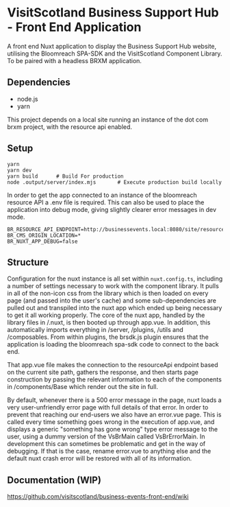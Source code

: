 # VisitScotland Business Support Hub - Front End Application

A front end Nuxt application to display the Business Support Hub website, utilising the Bloomreach SPA-SDK and the VisitScotland Component Library. To be paired with a headless BRXM application.

## Dependencies

* node.js
* yarn

This project depends on a local site running an instance of the dot com brxm project, with the resource api enabled.

## Setup

```
yarn
yarn dev
yarn build      # Build For production
node .output/server/index.mjs       # Execute production build locally
```

In order to get the app connected to an instance of the bloomreach resource API a .env file is required. This can also be used to place the application into debug mode, giving slightly clearer error messages in dev mode.

```
BR_RESOURCE_API_ENDPOINT=http://businessevents.local:8080/site/resourceapi
BR_CMS_ORIGIN_LOCATION=*
BR_NUXT_APP_DEBUG=false
```

## Structure

Configuration for the nuxt instance is all set within `nuxt.config.ts`, including a number of settings necessary to work with the component library. It pulls in all of the non-icon css from the library which is then loaded on every page (and passed into the user's cache) and some sub-dependencies are pulled out and transpiled into the nuxt app which ended up being necessary to get it all working properly. The core of the nuxt app, handled by the library files in /.nuxt, is then booted up through app.vue. In addition, this automatically imports everything in /server, /plugins, /utils and /composables. From within plugins, the brsdk.js plugin ensures that the application is loading the bloomreach spa-sdk code to connect to the back end.

That app.vue file makes the connection to the resourceApi endpoint based on the current site path, gathers the response, and then starts page construction by passing the relevant information to each of the components in /components/Base which render out the site in full.

By default, whenever there is a 500 error message in the page, nuxt loads a very user-unfriendly error page with full details of that error. In order to prevent that reaching our end-users we also have an error.vue page. This is called every time something goes wrong in the execution of app.vue, and displays a generic "something has gone wrong" type error message to the user, using a dummy version of the VsBrMain called VsBrErrorMain. In development this can sometimes be problematic and get in the way of debugging. If that is the case, rename error.vue to anything else and the default nuxt crash error will be restored with all of its information.

## Documentation (WIP)

https://github.com/visitscotland/business-events-front-end/wiki
